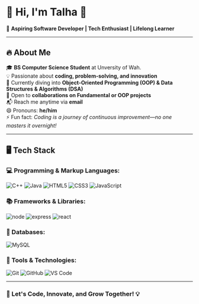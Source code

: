 # 🌟 Hi, I'm Talha 👋

🚀 **Aspiring Software Developer | Tech Enthusiast | Lifelong Learner**

---

## 🔥 About Me

🎓 **BS Computer Science Student** at Unversity of Wah.  
💡 Passionate about **coding, problem-solving, and innovation**  
🧠 Currently diving into **Object-Oriented Programming (OOP) & Data Structures & Algorithms (DSA)**  
💼 Open to **collaborations on Fundamental or OOP projects**  
📬 Reach me anytime via **email**  
😄 Pronouns: **he/him**  
⚡ Fun fact: *Coding is a journey of continuous improvement—no one masters it overnight!*  

---

## 🖥️ Tech Stack
### 💻 Programming & Markup Languages:
![C++](https://img.shields.io/badge/C%2B%2B-00599C?style=for-the-badge&logo=c%2B%2B&logoColor=white)
![Java](https://img.shields.io/badge/Java-007396?style=for-the-badge&logo=java&logoColor=white)
![HTML5](https://img.shields.io/badge/HTML5-E34F26?style=for-the-badge&logo=html5&logoColor=white)
![CSS3](https://img.shields.io/badge/CSS3-1572B6?style=for-the-badge&logo=css3&logoColor=white)
![JavaScript](https://img.shields.io/badge/CSS3-1572B6?style=for-the-badge&logo=css3&logoColor=white)

### 📚 Frameworks & Libraries:
![node](https://img.shields.io/badge/Qt-41CD52?style=for-the-badge&logo=qt&logoColor=white)
![express](https://img.shields.io/badge/SDL-07405E?style=for-the-badge&logo=sdl&logoColor=white)
![react](https://img.shields.io/badge/Vite-646CFF?style=for-the-badge&logo=vite&logoColor=white)

### 📂 Databases:
![MySQL](https://img.shields.io/badge/MySQL-4479A1?style=for-the-badge&logo=mysql&logoColor=white)

### 🔧 Tools & Technologies:
![Git](https://img.shields.io/badge/Git-F05032?style=for-the-badge&logo=git&logoColor=white)
![GitHub](https://img.shields.io/badge/GitHub-181717?style=for-the-badge&logo=github&logoColor=white)
![VS Code](https://img.shields.io/badge/VS%20Code-007ACC?style=for-the-badge&logo=visual-studio-code&logoColor=white)

---

### 🚀 Let's Code, Innovate, and Grow Together! 💡

